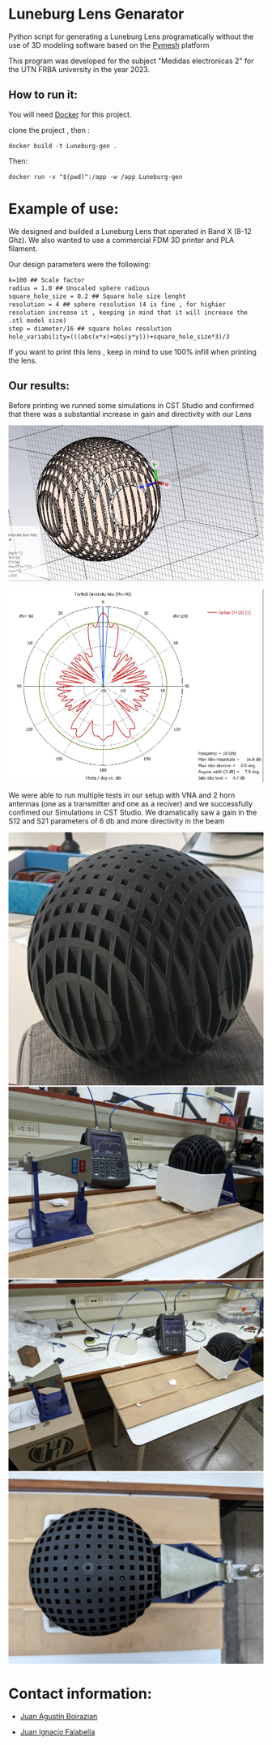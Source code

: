 # Luneburg Lens Genarator


Python script for generating a Luneburg Lens programatically without the use of 3D modeling software based on the [Pymesh](https://github.com/PyMesh/PyMesh) platform

This program was developed for the subject "Medidas electronicas 2" for the UTN FRBA university in the year 2023.


## How to run it:

You will need [Docker](https://www.docker.com/) for this project.

clone the project , then :

    docker build -t Luneburg-gen .

Then:

    docker run -v "$(pwd)":/app -w /app Luneburg-gen


# Example of use:

We designed and builded a Luneburg Lens that operated in Band X (8-12 Ghz). We also wanted to use a commercial FDM 3D printer and PLA filament.

Our design parameters were the following:

    k=100 ## Scale factor
    radius = 1.0 ## Unscaled sphere radious
    square_hole_size = 0.2 ## Square hole size lenght
    resolution = 4 ## sphere resolution (4 is fine , for highier resolution increase it , keeping in mind that it will increase the .stl model size)
    step = diameter/16 ## square holes resolution
    hole_variability=(((abs(x*x)+abs(y*y)))+square_hole_size*3)/3

If you want to print this lens , keep in mind to use 100% infill when printing the lens.


## Our results:

Before printing we runned some simulations in CST Studio and confirmed that there was a substantial increase in gain and directivity with our Lens

![cst1](https://github.com/jboirazian/LuneburgLensGenerator/blob/main/imgs/cst1.jpeg)

![cst2](https://github.com/jboirazian/LuneburgLensGenerator/blob/main/imgs/cst2.jpeg)


We were able to run multiple tests in our setup with VNA and 2 horn antennas (one as a transmitter and one as a reciver) and we successfully confimed our Simulations in CST Studio. We dramatically saw a gain in the S12 and S21 parameters of 6 db and more directivity in the beam

![lens1](https://github.com/jboirazian/LuneburgLensGenerator/blob/main/imgs/lens-1.jpeg)
![lens2](https://github.com/jboirazian/LuneburgLensGenerator/blob/main/imgs/lens-2.jpeg)
![lens3](https://github.com/jboirazian/LuneburgLensGenerator/blob/main/imgs/lens-3.jpeg)
![lens4](https://github.com/jboirazian/LuneburgLensGenerator/blob/main/imgs/lens-4.jpeg)





# Contact information:

+ [Juan Agustín Boirazian](https://www.linkedin.com/in/juan-boirazian/)

+ [Juan Ignacio Falabella](https://www.linkedin.com/in/juan-ignacio-falabella-8ba659161/)
